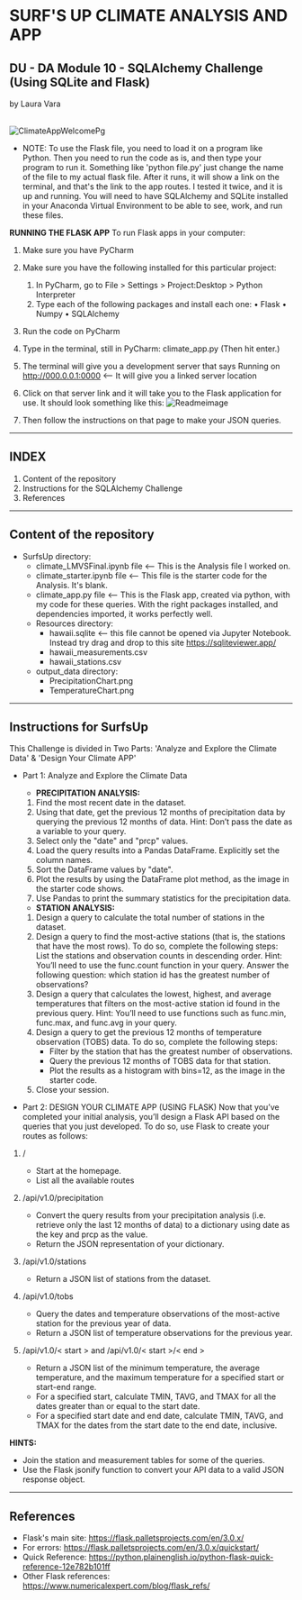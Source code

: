 <h1>SURF'S UP CLIMATE ANALYSIS AND APP<br/></h1>
<h2>DU - DA Module 10 - SQLAlchemy Challenge (Using SQLite and Flask)<br/></h2>
by Laura Vara<br/>
<br/>

![ClimateAppWelcomePg](https://github.com/vara-co/sqlalchemy-challenge/assets/152572519/6bf2d664-2baf-4298-afc3-d00c4d999447)
* NOTE: To use the Flask file, you need to load it on a program like Python. Then you need to run the code as is, and then type your program to run it. Something like 'python file.py' just change the name of the file to my actual flask file. After it runs, it will show a link on the terminal, and that's the link to the app routes. I tested it twice, and it is up and running. You will need to have SQLAlchemy and SQLite installed in your Anaconda Virtual Environment to be able to see, work, and run these files.

**RUNNING THE FLASK APP**
To run Flask apps in your computer:
1. Make sure you have PyCharm
2. Make sure you have the following installed for this particular project:
	1. In PyCharm, go to File > Settings > Project:Desktop > Python Interpreter
	2. Type each of the following packages and install each one:
		• Flask
		• Numpy
		• SQLAlchemy
3. Run the code on PyCharm
4. Type in the terminal, still in PyCharm: climate_app.py  (Then hit enter.)
5. The terminal will give you a development server that says
	Running on http://000.0.0.1:0000 <-- It will give you a linked server location
6. Click on that server link and it will take you to the Flask application for use.
It should look something like this:
![Readmeimage](https://github.com/vara-co/sqlalchemy-challenge/assets/152572519/e84a71f1-e0a8-4b39-aeb0-275ae6955171)

7. Then follow the instructions on that page to make your JSON queries. 

---------------------------------
INDEX
---------------------------------
1. Content of the repository
2. Instructions for the SQLAlchemy Challenge
3. References

---------------------------------
Content of the repository
---------------------------------
- SurfsUp directory:
    - climate_LMVSFinal.ipynb file <-- This is the Analysis file I worked on.
    - climate_starter.ipynb file <-- This file is the starter code for the Analysis. It's blank.
    - climate_app.py file <-- This is the Flask app, created via python, with my code for these queries. With the right packages installed, and dependencies imported, it works perfectly well.
    - Resources directory:
      - hawaii.sqlite  <-- this file cannot be opened via Jupyter Notebook. Instead try drag and drop to this site https://sqliteviewer.app/
      - hawaii_measurements.csv
      - hawaii_stations.csv
    - output_data directory:
      - PrecipitationChart.png
      - TemperatureChart.png

----------------------------------
Instructions for SurfsUp
----------------------------------
This Challenge is divided in Two Parts: 'Analyze and Explore the Climate Data' & 'Design Your Climate APP'
- Part 1: Analyze and Explore the Climate Data
    - **PRECIPITATION ANALYSIS:**
    1. Find the most recent date in the dataset.
    2. Using that date, get the previous 12 months of precipitation data by querying the previous 12 months of data.
Hint: Don’t pass the date as a variable to your query.
    3. Select only the "date" and "prcp" values.
    4. Load the query results into a Pandas DataFrame. Explicitly set the column names.
    5. Sort the DataFrame values by "date".
    6. Plot the results by using the DataFrame plot method, as the image in the starter code shows.
    7. Use Pandas to print the summary statistics for the precipitation data.

    - **STATION ANALYSIS:**
    1. Design a query to calculate the total number of stations in the dataset.
    2. Design a query to find the most-active stations (that is, the stations that have the most rows). To do so, complete the following steps:
List the stations and observation counts in descending order.
Hint: You’ll need to use the func.count function in your query.
Answer the following question: which station id has the greatest number of observations?
    3. Design a query that calculates the lowest, highest, and average temperatures that filters on the most-active station id found in the previous query.
Hint: You’ll need to use functions such as func.min, func.max, and func.avg in your query.
    4. Design a query to get the previous 12 months of temperature observation (TOBS) data. To do so, complete the following steps:
        * Filter by the station that has the greatest number of observations.
        * Query the previous 12 months of TOBS data for that station.
        * Plot the results as a histogram with bins=12, as the image in the starter code.
    5. Close your session.
  
* Part 2: DESIGN YOUR CLIMATE APP  (USING FLASK)
Now that you’ve completed your initial analysis, you’ll design a Flask API based on the queries that you just developed. To do so, use Flask to create your routes as follows:

1. /
    * Start at the homepage.
    * List all the available routes

2. /api/v1.0/precipitation
    * Convert the query results from your precipitation analysis (i.e. retrieve only the last 12 months of data) to a dictionary using date as the key and prcp as the value.
    * Return the JSON representation of your dictionary.

3. /api/v1.0/stations
    * Return a JSON list of stations from the dataset.

4. /api/v1.0/tobs
    * Query the dates and temperature observations of the most-active station for the previous year of data.
    * Return a JSON list of temperature observations for the previous year.

5. /api/v1.0/< start > and /api/v1.0/< start >/< end >
    * Return a JSON list of the minimum temperature, the average temperature, and the maximum temperature for a specified start or start-end range.
    * For a specified start, calculate TMIN, TAVG, and TMAX for all the dates greater than or equal to the start date.
    * For a specified start date and end date, calculate TMIN, TAVG, and TMAX for the dates from the start date to the end date, inclusive.

**HINTS:** 
- Join the station and measurement tables for some of the queries.
- Use the Flask jsonify function to convert your API data to a valid JSON response object.
----------------------------------------
References
----------------------------------------

- Flask's main site: https://flask.palletsprojects.com/en/3.0.x/
- For errors: https://flask.palletsprojects.com/en/3.0.x/quickstart/
- Quick Reference: https://python.plainenglish.io/python-flask-quick-reference-12e782b101ff 
- Other Flask references: https://www.numericalexpert.com/blog/flask_refs/


